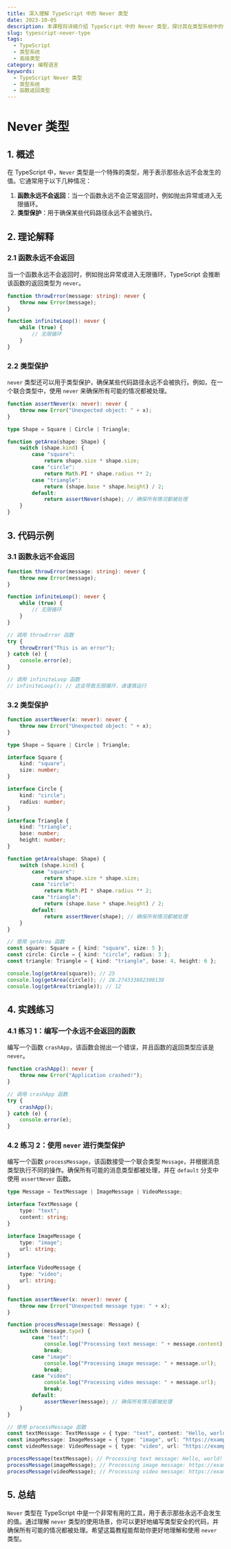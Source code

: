 ```yaml
---
title: 深入理解 TypeScript 中的 Never 类型
date: 2023-10-05
description: 本课程将详细介绍 TypeScript 中的 Never 类型，探讨其在类型系统中的作用和使用场景，帮助开发者更好地理解和应用这一高级类型。
slug: typescript-never-type
tags:
  - TypeScript
  - 类型系统
  - 高级类型
category: 编程语言
keywords:
  - TypeScript Never 类型
  - 类型系统
  - 函数返回类型
---
```


# Never 类型

## 1. 概述

在 TypeScript 中，`Never` 类型是一个特殊的类型，用于表示那些永远不会发生的值。它通常用于以下几种情况：

1. **函数永远不会返回**：当一个函数永远不会正常返回时，例如抛出异常或进入无限循环。
2. **类型保护**：用于确保某些代码路径永远不会被执行。

## 2. 理论解释

### 2.1 函数永远不会返回

当一个函数永远不会返回时，例如抛出异常或进入无限循环，TypeScript 会推断该函数的返回类型为 `never`。

```typescript
function throwError(message: string): never {
    throw new Error(message);
}

function infiniteLoop(): never {
    while (true) {
        // 无限循环
    }
}
```

### 2.2 类型保护

`never` 类型还可以用于类型保护，确保某些代码路径永远不会被执行。例如，在一个联合类型中，使用 `never` 来确保所有可能的情况都被处理。

```typescript
function assertNever(x: never): never {
    throw new Error("Unexpected object: " + x);
}

type Shape = Square | Circle | Triangle;

function getArea(shape: Shape) {
    switch (shape.kind) {
        case "square":
            return shape.size * shape.size;
        case "circle":
            return Math.PI * shape.radius ** 2;
        case "triangle":
            return (shape.base * shape.height) / 2;
        default:
            return assertNever(shape); // 确保所有情况都被处理
    }
}
```

## 3. 代码示例

### 3.1 函数永远不会返回

```typescript
function throwError(message: string): never {
    throw new Error(message);
}

function infiniteLoop(): never {
    while (true) {
        // 无限循环
    }
}

// 调用 throwError 函数
try {
    throwError("This is an error");
} catch (e) {
    console.error(e);
}

// 调用 infiniteLoop 函数
// infiniteLoop(); // 这会导致无限循环，请谨慎运行
```

### 3.2 类型保护

```typescript
function assertNever(x: never): never {
    throw new Error("Unexpected object: " + x);
}

type Shape = Square | Circle | Triangle;

interface Square {
    kind: "square";
    size: number;
}

interface Circle {
    kind: "circle";
    radius: number;
}

interface Triangle {
    kind: "triangle";
    base: number;
    height: number;
}

function getArea(shape: Shape) {
    switch (shape.kind) {
        case "square":
            return shape.size * shape.size;
        case "circle":
            return Math.PI * shape.radius ** 2;
        case "triangle":
            return (shape.base * shape.height) / 2;
        default:
            return assertNever(shape); // 确保所有情况都被处理
    }
}

// 使用 getArea 函数
const square: Square = { kind: "square", size: 5 };
const circle: Circle = { kind: "circle", radius: 3 };
const triangle: Triangle = { kind: "triangle", base: 4, height: 6 };

console.log(getArea(square)); // 25
console.log(getArea(circle)); // 28.274333882308138
console.log(getArea(triangle)); // 12
```

## 4. 实践练习

### 4.1 练习 1：编写一个永远不会返回的函数

编写一个函数 `crashApp`，该函数会抛出一个错误，并且函数的返回类型应该是 `never`。

```typescript
function crashApp(): never {
    throw new Error("Application crashed!");
}

// 调用 crashApp 函数
try {
    crashApp();
} catch (e) {
    console.error(e);
}
```

### 4.2 练习 2：使用 `never` 进行类型保护

编写一个函数 `processMessage`，该函数接受一个联合类型 `Message`，并根据消息类型执行不同的操作。确保所有可能的消息类型都被处理，并在 `default` 分支中使用 `assertNever` 函数。

```typescript
type Message = TextMessage | ImageMessage | VideoMessage;

interface TextMessage {
    type: "text";
    content: string;
}

interface ImageMessage {
    type: "image";
    url: string;
}

interface VideoMessage {
    type: "video";
    url: string;
}

function assertNever(x: never): never {
    throw new Error("Unexpected message type: " + x);
}

function processMessage(message: Message) {
    switch (message.type) {
        case "text":
            console.log("Processing text message: " + message.content);
            break;
        case "image":
            console.log("Processing image message: " + message.url);
            break;
        case "video":
            console.log("Processing video message: " + message.url);
            break;
        default:
            assertNever(message); // 确保所有情况都被处理
    }
}

// 使用 processMessage 函数
const textMessage: TextMessage = { type: "text", content: "Hello, world!" };
const imageMessage: ImageMessage = { type: "image", url: "https://example.com/image.png" };
const videoMessage: VideoMessage = { type: "video", url: "https://example.com/video.mp4" };

processMessage(textMessage); // Processing text message: Hello, world!
processMessage(imageMessage); // Processing image message: https://example.com/image.png
processMessage(videoMessage); // Processing video message: https://example.com/video.mp4
```

## 5. 总结

`Never` 类型在 TypeScript 中是一个非常有用的工具，用于表示那些永远不会发生的值。通过理解 `never` 类型的使用场景，你可以更好地编写类型安全的代码，并确保所有可能的情况都被处理。希望这篇教程能帮助你更好地理解和使用 `never` 类型。